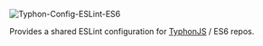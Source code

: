 ![Typhon-Config-ESLint-ES6](http://i.imgur.com/vom2Pw6.png)

Provides a shared ESLint configuration for [TyphonJS](https://github.com/typhonjs) / ES6 repos. 
